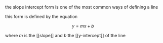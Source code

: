 
the slope intercept form is one of the most common ways of defining a line

this form is defined by the equation

$$y = mx + b$$

where *m* is the [[slope]] and *b* the [[y-intercept]] of the line

